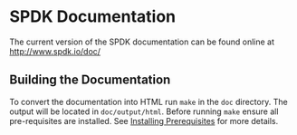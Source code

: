 # SPDK Documentation

The current version of the SPDK documentation can be found online at
http://www.spdk.io/doc/

## Building the Documentation

To convert the documentation into HTML run `make` in the `doc`
directory.  The output will be located in `doc/output/html`. Before
running `make` ensure all pre-requisites are installed.  See
[Installing Prerequisites](http://www.spdk.io/doc/getting_started.html)
for more details.
